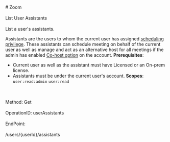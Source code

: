 <br>#     Zoom</br>
<br>List User Assistants</br>
<br>List a user's assistants.

Assistants are the users to whom the current user has assigned [scheduling privilege](https://support.zoom.us/hc/en-us/articles/201362803-Scheduling-Privilege). These assistants can schedule meeting on behalf of the current user as well as manage and act as an alternative host for all meetings if the admin has enabled [Co-host option](https://zoom.us/account/setting) on the account.
**Prerequisites**: 
* Current user as well as the assistant must have Licensed or an On-prem license.
* Assistants must be under the current user's account.
**Scopes**: `user:read:admin` `user:read`
 </br>
<br>Method: Get</br>
<br>OperationID: userAssistants</br>
<br>EndPoint:</br>
<br>/users/{userId}/assistants</br>
